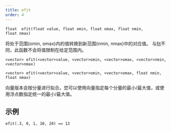 ```yaml
---
title: efit
order: 4
---
```


`float  efit(float value, float omin, float omax, float nmin, float nmax)`

将处于范围(omin, omax)内的值转换到新范围(nmin, nmax)中的对应值。
与[fit](./fit "将某个范围内的值转换到新范围中的对应值")不同，此函数不会将值限制在给定范围内。

`<vector> efit(<vector>value, <vector>omin, <vector>omax, <vector>nmin, <vector>nmax)`

`<vector> efit(<vector>value, <vector>omin, <vector>omax, float nmin, float nmax)`

向量版本会按分量进行拟合。您可以使用向量指定每个分量的最小/最大值，或使用浮点数指定统一的最小/最大值。

## 示例

```vex
efit(.3, 0, 1, 10, 20) == 13

```
